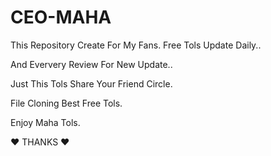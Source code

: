 # CEO-MAHA
This Repository Create For My Fans. Free Tols
Update Daily..

And Eververy Review For New Update.. 

Just This Tols Share Your Friend Circle. 

File Cloning Best Free Tols.

Enjoy Maha Tols.

❤ THANKS ❤
